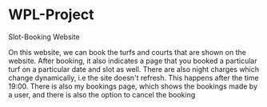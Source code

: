 # WPL-Project
Slot-Booking Website


On this website, we can book the turfs and courts that are shown on the website. After booking, it also indicates a page that you booked a particular turf on a particular date and slot as well. There are also night charges which change dynamically, i.e the site doesn't refresh. This happens after the time 19:00. There is also my bookings page, which shows the bookings made by a user, and there is also the option to cancel the booking
